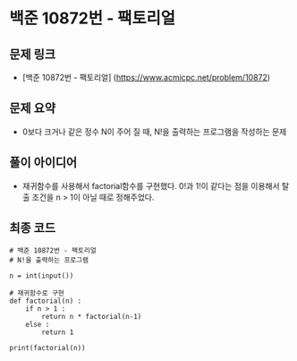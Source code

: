 # 백준 10872번 - 팩토리얼

## 문제 링크 
- [백준 10872번 - 팩토리얼] (https://www.acmicpc.net/problem/10872)

## 문제 요약
- 0보다 크거나 같은 정수 N이 주어 질 때, N!을 출력하는 프로그램을 작성하는 문제
## 풀이 아이디어
- 재귀함수를 사용해서 factorial함수를 구현했다. 0!과 1!이 같다는 점을 이용해서 탈출 조건을 n > 1이 아닐 때로 정해주었다. 
## 최종 코드
    # 백준 10872번 - 팩토리얼
    # N!을 출력하는 프로그램

    n = int(input())

    # 재귀함수로 구현
    def factorial(n) :
        if n > 1 :
            return n * factorial(n-1)
        else :
            return 1

    print(factorial(n))

